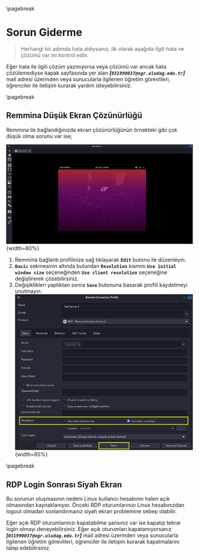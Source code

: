 \pagebreak

# Sorun Giderme

> Herhangi bir adımda hata aldıysanız, ilk olarak aşağıda ilgili hata ve çözümü var mı kontrol edin.

Eğer hata ile ilgili çözüm yazmıyorsa veya çözümü var ancak hata çözülemediyse kapak sayfasında yer alan ***[`031990037@ogr.uludag.edu.tr`]*** mail adresi üzerinden veya sunucularla ilgilenen öğretim görevlileri, öğrenciler ile iletişim kurarak yardım isteyebilirsiniz.


\pagebreak


## Remmina Düşük Ekran Çözünürlüğü

Remmina ile bağlandığınızda ekran çözünürlüğünün örnekteki gibi çok düşük olma sorunu var ise;

![Remmina Çözünürlük Problemi](images/04/remmina-resolution-problem.png){width=80%}

1. Remmina bağlantı profilinize sağ tıklayarak **`Edit`** butonu ile düzenleyin.
1. **`Basic`** sekmesinin altında bulundan **`Resolution`** kısmını **`Use initial window size`** seçeneğinden **`Use client resolution`** seçeneğine değiştirerek çözebilirsiniz.
1. Değişiklikleri yaptıktan sonra **`Save`** butonuna basarak profili kaydetmeyi unutmayın.\
![Remmina Çözünürlük Problemi Çözümü](images/04/remmina-resolution-problem-solution.png){width=85%}


\pagebreak


## RDP Login Sonrası Siyah Ekran

Bu sorunun oluşmasının nedeni Linux kullanıcı hesabının halen açık olmasından kaynaklanıyor.
Önceki RDP oturumlarınızı Linux hesabınızdan logout olmadan sonlandırmanız siyah ekran problemine sebep olabilir. 

Eğer açık RDP oturumlarınızı kapatabilme şansınız var ise kapatıp tekrar login olmayı deneyebilirsiniz.
Eğer açık oturumları kapatamıyorsanız ***[`031990037@ogr.uludag.edu.tr`]*** mail adresi üzerinden veya sunucularla ilgilenen öğretim görevlileri, öğrenciler ile iletişim kurarak kapatmalarını talep edebilirsiniz.
